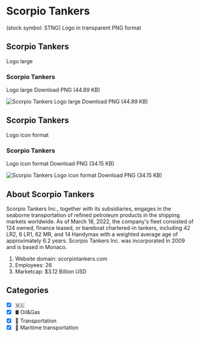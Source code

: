 # Scorpio Tankers
 (stock symbol: STNG) Logo in transparent PNG format

## Scorpio Tankers
 Logo large

### Scorpio Tankers
 Logo large Download PNG (44.89 KB)

![Scorpio Tankers
 Logo large Download PNG (44.89 KB)](/img/orig/STNG_BIG-7af0ca37.png)

## Scorpio Tankers
 Logo icon format

### Scorpio Tankers
 Logo icon format Download PNG (34.15 KB)

![Scorpio Tankers
 Logo icon format Download PNG (34.15 KB)](/img/orig/STNG-a6993041.png)

## About Scorpio Tankers


Scorpio Tankers Inc., together with its subsidiaries, engages in the seaborne transportation of refined petroleum products in the shipping markets worldwide. As of March 18, 2022, the company's fleet consisted of 124 owned, finance leased, or bareboat chartered-in tankers, including 42 LR2, 6 LR1, 62 MR, and 14 Handymax with a weighted average age of approximately 6.2 years. Scorpio Tankers Inc. was incorporated in 2009 and is based in Monaco.

1. Website domain: scorpiotankers.com
2. Employees: 26
3. Marketcap: $3.12 Billion USD


## Categories
- [x] 🇲🇨
- [x] 🛢 Oil&Gas
- [x] 🚚 Transportation
- [x] 🚢 Maritime transportation
